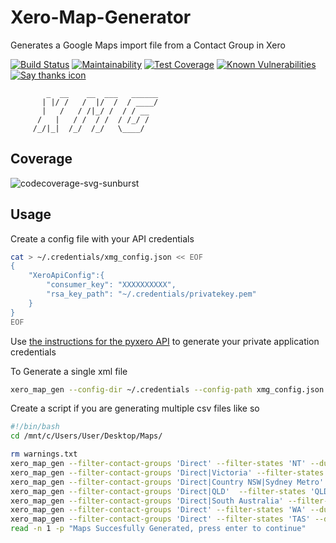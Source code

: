 # Xero-Map-Generator
Generates a Google Maps import file from a Contact Group in Xero

[![Build Status](https://travis-ci.org/derwentx/Xero-Map-Generator.svg?branch=master)](https://travis-ci.org/derwentx/Xero-Map-Generator)
[![Maintainability](https://api.codeclimate.com/v1/badges/8fde8d3562484457ae4b/maintainability)](https://codeclimate.com/github/derwentx/Xero-Map-Generator/maintainability)
[![Test Coverage](https://api.codeclimate.com/v1/badges/8fde8d3562484457ae4b/test_coverage)](https://codeclimate.com/github/derwentx/Xero-Map-Generator/test_coverage)
[![Known Vulnerabilities](https://snyk.io/test/github/derwentx/Xero-Map-Generator/badge.svg)](https://snyk.io/test/github/derwentx/Xero-Map-Generator)
[![Say thanks icon](https://img.shields.io/badge/Say%20Thanks-!-1EAEDB.svg)](https://saythanks.io/to/derwentx)

```
        _  __    __  ___   ______
       | |/ /   /  |/  /  / ____/
       |   /   / /|_/ /  / / __
      /   |   / /  / /  / /_/ /
     /_/|_|  /_/  /_/   \____/

```

## Coverage

![codecoverage-svg-sunburst]( https://codecov.io/gh/derwentx/Xero-Map-Generator/branch/master/graphs/sunburst.svg)

## Usage

Create a config file with your API credentials
```bash
cat > ~/.credentials/xmg_config.json << EOF
{
    "XeroApiConfig":{
        "consumer_key": "XXXXXXXXXX",
        "rsa_key_path": "~/.credentials/privatekey.pem"
    }
}
EOF
```

Use [the instructions for the pyxero API](https://github.com/freakboy3742/pyxero) to generate your private application credentials

To Generate a single xml file
```bash
xero_map_gen --config-dir ~/.credentials --config-path xmg_config.json --filter-contact-groups 'Support Clients (monthly)'
```

Create a script if you are generating multiple csv files like so

```bash
#!/bin/bash
cd /mnt/c/Users/User/Desktop/Maps/

rm warnings.txt
xero_map_gen --filter-contact-groups 'Direct' --filter-states 'NT' --dump-path "stockists_nt_$(date +'%Y-%m-%d').csv" --config-path ~/.credentials/xmg_config.json "${@:2}" 
xero_map_gen --filter-contact-groups 'Direct|Victoria' --filter-states 'VIC' --dump-path "stockists_vic_$(date +'%Y-%m-%d').csv" --config-path ~/.credentials/xmg_config.json "${@:2}" && \
xero_map_gen --filter-contact-groups 'Direct|Country NSW|Sydney Metro' --filter-states 'NSW|ACT' --dump-path "stockists_nsw_$(date +'%Y-%m-%d').csv" --config-path ~/.credentials/xmg_config.json "${@:2}" && \
xero_map_gen --filter-contact-groups 'Direct|QLD'  --filter-states 'QLD' --dump-path "stockists_qld_$(date +'%Y-%m-%d').csv" --config-path ~/.credentials/xmg_config.json "${@:2}" && \
xero_map_gen --filter-contact-groups 'Direct|South Australia' --filter-states 'SA' --dump-path "stockists_sa_$(date +'%Y-%m-%d').csv" --config-path ~/.credentials/xmg_config.json "${@:2}" && \
xero_map_gen --filter-contact-groups 'Direct' --filter-states 'WA' --dump-path "stockists_wa_$(date +'%Y-%m-%d').csv" --config-path ~/.credentials/xmg_config.json "${@:2}" && \
xero_map_gen --filter-contact-groups 'Direct' --filter-states 'TAS' --dump-path "stockists_tas_$(date +'%Y-%m-%d').csv" --config-path ~/.credentials/xmg_config.json "${@:2}" && \
read -n 1 -p "Maps Succesfully Generated, press enter to continue"
```
